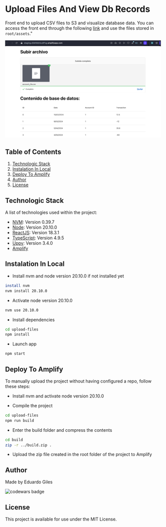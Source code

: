 # Upload Files And View Db Records

Front end to upload CSV files to S3 and visualize database data. You can access the front end through the following [link](https://staging.d3dh9dnlcu97xg.amplifyapp.com) and use the files stored in `root/assets`."

![front sample](../../assets/front-sample.png)

## Table of Contents

1. [Technologic Stack](#technologic-stack)
2. [Instalation In Local](#instalation-in-local)
3. [Deploy To Amplify](#deploy-to-amplify)
4. [Author](#author)
5. [License](#license)

## Technologic Stack

A list of technologies used within the project:

- [NVM](https://github.com/nvm-sh/nvm): Version 0.39.7
- [Node](https://nodejs.org/en): Version 20.10.0
- [ReactJS](https://react.dev): Version 18.3.1
- [TypeScript](https://www.typescriptlang.org): Version 4.9.5
- [Uppy](https://uppy.io): Version 3.4.0
- [Amplify](https://aws.amazon.com/en/pm/amplify/)

## Instalation In Local

- Install nvm and node version 20.10.0 if not installed yet

```bash
install nvm
nvm install 20.10.0
```

- Activate node version 20.10.0

```bash
nvm use 20.10.0
```

- Install dependencies

```bash
cd upload-files
npm install
```

- Launch app

```bash
npm start
```

## Deploy To Amplify

To manually upload the project without having configured a repo, follow these steps:

- Install nvm and activate node version 20.10.0

- Compile the project

```bash
cd upload-files
npm run build
```

- Enter the build folder and compress the contents

```bash
cd build
zip -r ../build.zip .
```

- Upload the zip file created in the root folder of the project to Amplify

## Author

Made by Eduardo Giles

![codewars badge](https://www.codewars.com/users/EddyGilz/badges/large)

## License

This project is available for use under the MIT License.
